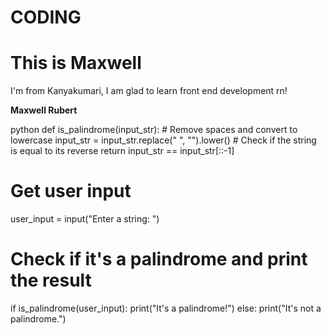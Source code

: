 # CODING

<!DOCTYPE html>
<html>
<head>
<title>Page Title</title>
</head>
<body>

<h1>This is Maxwell</h1>
<p>I'm from Kanyakumari, I am glad to learn front end development rn!</p>
<b>Maxwell Rubert</b>

</body>
</html>

python
def is_palindrome(input_str):
    # Remove spaces and convert to lowercase
    input_str = input_str.replace(" ", "").lower()
    # Check if the string is equal to its reverse
    return input_str == input_str[::-1]

# Get user input
user_input = input("Enter a string: ")

# Check if it's a palindrome and print the result
if is_palindrome(user_input):
    print("It's a palindrome!")
else:
    print("It's not a palindrome.")
